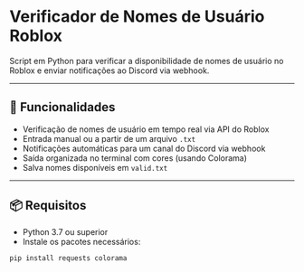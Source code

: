 # Verificador de Nomes de Usuário Roblox

Script em Python para verificar a disponibilidade de nomes de usuário no Roblox e enviar notificações ao Discord via webhook.

---

## 🔧 Funcionalidades

- Verificação de nomes de usuário em tempo real via API do Roblox
- Entrada manual ou a partir de um arquivo `.txt`
- Notificações automáticas para um canal do Discord via webhook
- Saída organizada no terminal com cores (usando Colorama)
- Salva nomes disponíveis em `valid.txt`

---

## 📦 Requisitos

- Python 3.7 ou superior
- Instale os pacotes necessários:

```bash
pip install requests colorama
